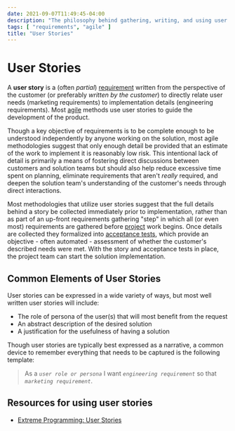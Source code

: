 ```yaml
---
date: 2021-09-07T11:49:45-04:00
description: "The philosophy behind gathering, writing, and using user stories"
tags: [ "requirements", "agile" ]
title: "User Stories"
---
```


# User Stories

A **user story** is a (often _partial_) [requirement](requirements.md) written from the perspective of the customer (or preferably _written by the customer_) to directly relate user needs (marketing requirements) to implementation details (engineering requirements). Most [agile](agile.md) methods use user stories to guide the development of the product.

Though a key objective of requirements is to be complete enough to be understood independently by anyone working on the solution, most agile methodologies suggest that only enough detail be provided that an estimate of the work to implement it is reasonably low risk. This intentional lack of detail is primarily a means of fostering direct discussions between customers and solution teams but should also help reduce excessive time spent on planning, eliminate requirements that aren't _really_ required, and deepen the solution team's understanding of the customer's needs through direct interactions.

Most methodologies that utilize user stories suggest that the full details behind a story be collected immediately prior to implementation, rather than as part of an up-front requirements gathering "step" in which all (or even most) requirements are gathered before [project](project-management.md) work begins. Once details are collected they formalized into [acceptance tests](acceptance-testing.md), which provide an objective - often automated - assessment of whether the customer's described needs were met. With the story and acceptance tests in place, the project team can start the solution implementation.

## Common Elements of User Stories

User stories can be expressed in a wide variety of ways, but most well written user stories will include:

* The role of persona of the user(s) that will most benefit from the request
* An abstract description of the desired solution
* A justification for the usefulness of having a solution

Though user stories are typically best expressed as a narrative, a common device to remember everything that needs to be captured is the following template:

> As a _`user role or persona`_ I want _`engineering requirement`_ so that _`marketing requirement`_.

## Resources for using user stories

* [Extreme Programming: User Stories](http://www.extremeprogramming.org/rules/userstories.html)